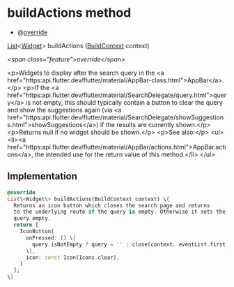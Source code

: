 


# buildActions method







- @[override](https:api.flutter.dev/flutter/dart-core/override-constant.html)

[List](https:api.flutter.dev/flutter/dart-core/List-class.html)&lt;[Widget](https:api.flutter.dev/flutter/widgets/Widget-class.html)\> buildActions
([BuildContext](https:api.flutter.dev/flutter/widgets/BuildContext-class.html) context)

_\<span class="feature"\>override\</span\>_



\<p\>Widgets to display after the search query in the \<a href="https:api.flutter.dev/flutter/material/AppBar-class.html"\>AppBar\</a\>.\</p\>
\<p\>If the \<a href="https:api.flutter.dev/flutter/material/SearchDelegate/query.html"\>query\</a\> is not empty, this should typically contain a button to
clear the query and show the suggestions again (via \<a href="https:api.flutter.dev/flutter/material/SearchDelegate/showSuggestions.html"\>showSuggestions\</a\>) if
the results are currently shown.\</p\>
\<p\>Returns null if no widget should be shown.\</p\>
\<p\>See also:\</p\>
\<ul\>
\<li\>\<a href="https:api.flutter.dev/flutter/material/AppBar/actions.html"\>AppBar.actions\</a\>, the intended use for the return value of this method.\</li\>
\</ul\>



## Implementation

```dart
@override
List\<Widget\> buildActions(BuildContext context) \{
  Returns an icon button which closes the search page and returns
  to the underlying route if the query is empty. Otherwise it sets the
  query empty.
  return [
    IconButton(
      onPressed: () \{
        query.isNotEmpty ? query = '' : close(context, eventList.first);
      \},
      icon: const Icon(Icons.clear),
    )
  ];
\}
```







